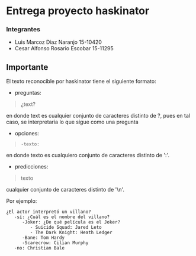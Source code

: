 # Entrega proyecto haskinator

### Integrantes

* Luis Marcoz Diaz Naranjo 15-10420
* Cesar Alfonso Rosario Escobar 15-11295

## Importante

El texto reconocible por haskinator tiene el siguiente formato: 

* preguntas:

>    ¿text?

en donde text es cualquier conjunto de caracteres distinto de ?, pues en tal caso, se interpretaria lo que sigue como una pregunta

* opciones:

>     -texto: 

en donde texto es cualquiero conjunto de caracteres distinto de ':'. 

* predicciones:

>    texto

cualquier conjunto de caracteres distinto de '\n'.

Por ejemplo: 

```
¿El actor interpretó un villano?
   -sí: ¿Cuál es el nombre del villano?
      -Joker: ¿De qué película es el Joker?
         - Suicide Squad: Jared Leto
         - The Dark Knight: Heath Ledger
      -Bane: Tom Hardy
      -Scarecrow: Cilian Murphy
   -no: Christian Bale
```
  
